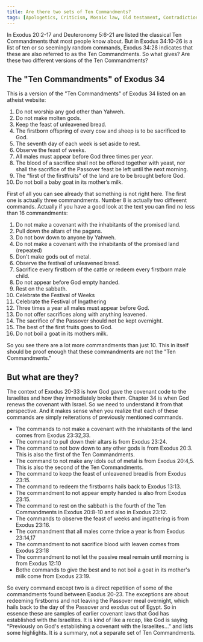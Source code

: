 ```yaml
---
title: Are there two sets of Ten Commandments?
tags: [Apologetics, Criticism, Mosaic law, Old testament, Contradictions]
---
```

In Exodus 20:2-17 and Deuteronomy 5:6-21 are listed the classical Ten Commandments that most people know about. But in Exodus 34:10-26 is a list of ten or so seemingly random commands, Exodus 34:28 indicates that these are also referred to as the Ten Commandments. 
So what gives? Are these two different versions of the Ten Commandments?

## The "Ten Commandments" of Exodus 34

This is a version of the "Ten Commandments" of Exodus 34 listed on an atheist website:

1.  Do not worship any god other than Yahweh.
2.  Do not make molten gods.
3.  Keep the feast of unleavened bread.
4.  The firstborn offspring of every cow and sheep is to be sacrificed to God.
5.  The seventh day of each week is set aside to rest.
6.  Observe the feast of weeks.
7.  All males must appear before God three times per year.
8.  The blood of a sacrifice shall not be offered together with yeast, nor shall the sacrifice of the Passover feast be left until the next morning.
9.  The “first of the firstfruits” of the land are to be brought before God.
10.  Do not boil a baby goat in its mother’s milk.

First of all you can see already that something is not right here. The first one is actually three commandments. Number 8 is actually two diffeeent commands. Actually if you have a good look at the text you can find no less than 16 commandments:

1.  Do not make a covenant with the inhabitants of the promised land.
2.  Pull down the altars of the pagans.
3.  Do not bow down to anyone by Yahweh.
4.  Do not make a covenant with the inhabitants of the promised land (repeated)
5.  Don't make gods out of metal.
6.  Observe the festival of unleavened bread.
7.  Sacrifice every firstborn of the cattle or redeem every firstborn male child.
8.  Do not appear before God empty handed.
9.  Rest on the sabbath.
10.  Celebrate the Festival of Weeks
11.  Celebrate the Festival of Ingathering
12.  Three times a year all males must appear before God.
13.  Do not offer sacrifices along with anything leavened.
14.  The sacrifice of the Passover should not be kept overnight.
15.  The best of the first fruits goes to God.
16.  Do not boil a goat in its mothers milk.

So you see there are a lot more commandments than just 10\. This in itself should be proof enough that these commandments are not the "Ten Commandments."

## But what are they?

The context of Exodus 20-33 is how God gave the covenant code to the Israelites and how they immediately broke them. Chapter 34 is when God renews the covenant with Israel. So we need to understand it from that perspective. And it makes sense when you realize that each of these commands are simply reiterations of previously mentioned commands.

*   The commands to not make a covenant with the inhabitants of the land comes from Exodus 23:32,33.
*   The command to pull down their altars is from Exodus 23:24.
*   The command to not bow down to any other gods is from Exodus 20:3\. This is also the first of the Ten Commandments.
*   The command to not make any idols out of metal is from Exodus 20:4,5\. This is also the second of the Ten Commandments.
*   The command to keep the feast of unleavened bread is from Exodus 23:15.
*   The command to redeem the firstborns hails back to Exodus 13:13.
*   The commandment to not appear empty handed is also from Exodus 23:15.
*   The command to rest on the sabbath is the fourth of the Ten Commandments in Exodus 20:8-10 and also in Exodus 23:12.
*   The commands to observe the feast of weeks and ingathering is from Exodus 23:16.
*   The commandment that all males come thrice a year is from Exodus 23:14,17
*   The commandment to not sacrifice blood with leaven comes from Exodus 23:18
*   The commandment to not let the passive meal remain until morning is from Exodus 12:10
*   Bothe commands to give the best and to not boil a goat in its mother's milk come from Exodus 23:19.

So every command except two is a direct repetition of some of the commandments found between Exodus 20-23\. The exceptions are about redeeming firstborns and not leaving the Passover meal overnight, which hails back to the day of the Passover and exodus out of Egypt. So in essence these are samples of earlier covenant laws that God has established with the Israelites. It is kind of like a recap, like God is saying "Previously on God's establishing a covenant with the Israelites..." and lists some highlights. It is a summary, not a separate set of Ten Commandments.
